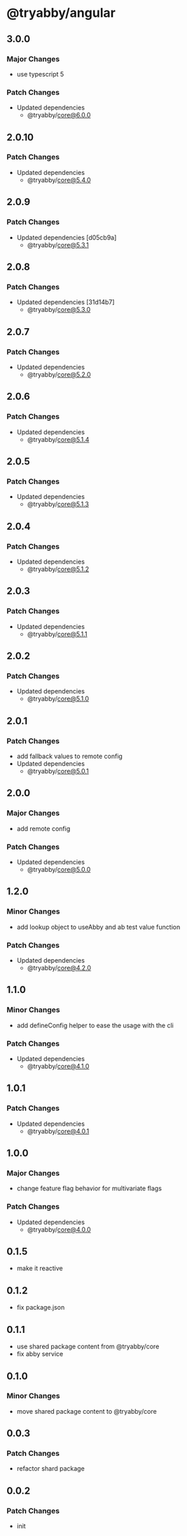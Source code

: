# @tryabby/angular

## 3.0.0

### Major Changes

- use typescript 5

### Patch Changes

- Updated dependencies
  - @tryabby/core@6.0.0

## 2.0.10

### Patch Changes

- Updated dependencies
  - @tryabby/core@5.4.0

## 2.0.9

### Patch Changes

- Updated dependencies [d05cb9a]
  - @tryabby/core@5.3.1

## 2.0.8

### Patch Changes

- Updated dependencies [31d14b7]
  - @tryabby/core@5.3.0

## 2.0.7

### Patch Changes

- Updated dependencies
  - @tryabby/core@5.2.0

## 2.0.6

### Patch Changes

- Updated dependencies
  - @tryabby/core@5.1.4

## 2.0.5

### Patch Changes

- Updated dependencies
  - @tryabby/core@5.1.3

## 2.0.4

### Patch Changes

- Updated dependencies
  - @tryabby/core@5.1.2

## 2.0.3

### Patch Changes

- Updated dependencies
  - @tryabby/core@5.1.1

## 2.0.2

### Patch Changes

- Updated dependencies
  - @tryabby/core@5.1.0

## 2.0.1

### Patch Changes

- add fallback values to remote config
- Updated dependencies
  - @tryabby/core@5.0.1

## 2.0.0

### Major Changes

- add remote config

### Patch Changes

- Updated dependencies
  - @tryabby/core@5.0.0

## 1.2.0

### Minor Changes

- add lookup object to useAbby and ab test value function

### Patch Changes

- Updated dependencies
  - @tryabby/core@4.2.0

## 1.1.0

### Minor Changes

- add defineConfig helper to ease the usage with the cli

### Patch Changes

- Updated dependencies
  - @tryabby/core@4.1.0

## 1.0.1

### Patch Changes

- Updated dependencies
  - @tryabby/core@4.0.1

## 1.0.0

### Major Changes

- change feature flag behavior for multivariate flags

### Patch Changes

- Updated dependencies
  - @tryabby/core@4.0.0

## 0.1.5

- make it reactive

## 0.1.2

- fix package.json

## 0.1.1

- use shared package content from @tryabby/core
- fix abby service

## 0.1.0

### Minor Changes

- move shared package content to @tryabby/core

## 0.0.3

### Patch Changes

- refactor shard package

## 0.0.2

### Patch Changes

- init
